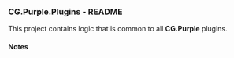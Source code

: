 
### CG.Purple.Plugins - README

This project contains logic that is common to all **CG.Purple** plugins.

#### Notes

